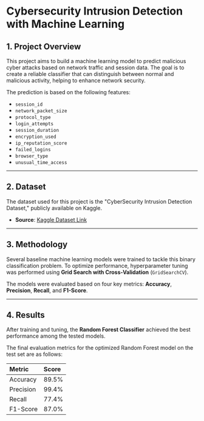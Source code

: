 # Cybersecurity Intrusion Detection with Machine Learning

## 1. Project Overview

This project aims to build a machine learning model to predict malicious cyber attacks based on network traffic and session data. The goal is to create a reliable classifier that can distinguish between normal and malicious activity, helping to enhance network security.

The prediction is based on the following features:
- `session_id`
- `network_packet_size`
- `protocol_type`
- `login_attempts`
- `session_duration`
- `encryption_used`
- `ip_reputation_score`
- `failed_logins`
- `browser_type`
- `unusual_time_access`

---

## 2. Dataset

The dataset used for this project is the "CyberSecurity Intrusion Detection Dataset," publicly available on Kaggle.

- **Source**: [Kaggle Dataset Link](https://www.kaggle.com/datasets/dnkumars/cybersecurity-intrusion-detection-dataset/data)

---

## 3. Methodology

Several baseline machine learning models were trained to tackle this binary classification problem. To optimize performance, hyperparameter tuning was performed using **Grid Search with Cross-Validation** (`GridSearchCV`).

The models were evaluated based on four key metrics: **Accuracy**, **Precision**, **Recall**, and **F1-Score**.

---

## 4. Results

After training and tuning, the **Random Forest Classifier** achieved the best performance among the tested models.

The final evaluation metrics for the optimized Random Forest model on the test set are as follows:

| Metric    | Score   |
| :-------- | :------ |
| Accuracy  | 89.5%   |
| Precision | 99.4%   |
| Recall    | 77.4%   |
| F1-Score  | 87.0%   |